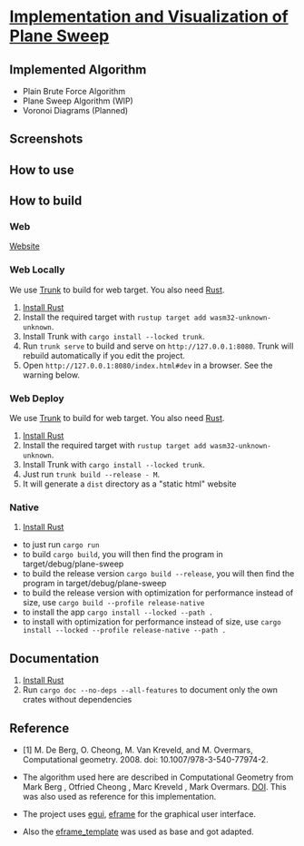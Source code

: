 # [Implementation and Visualization of Plane Sweep](https://tanculau.github.io/plane-sweep-page/)

## Implemented Algorithm

- Plain Brute Force Algorithm
- Plane Sweep Algorithm (WIP)
- Voronoi Diagrams (Planned)

## Screenshots

## How to use

## How to build

### Web

 [Website](https://tanculau.github.io/plane-sweep-page/)

### Web Locally

We use [Trunk](https://trunkrs.dev/) to build for web target.
You also need [Rust](https://www.rust-lang.org/).

1. [Install Rust](https://www.rust-lang.org/learn/get-started)
1. Install the required target with `rustup target add wasm32-unknown-unknown`.
1. Install Trunk with `cargo install --locked trunk`.
1. Run `trunk serve` to build and serve on `http://127.0.0.1:8080`. Trunk will rebuild automatically if you edit the project.
1. Open `http://127.0.0.1:8080/index.html#dev` in a browser. See the warning below.

### Web Deploy

We use [Trunk](https://trunkrs.dev/) to build for web target.
You also need [Rust](https://www.rust-lang.org/).

1. [Install Rust](https://www.rust-lang.org/learn/get-started)
1. Install the required target with `rustup target add wasm32-unknown-unknown`.
1. Install Trunk with `cargo install --locked trunk`.
1. Just run `trunk build --release - M`.
1. It will generate a `dist` directory as a "static html" website

### Native

1. [Install Rust](https://www.rust-lang.org/learn/get-started)

- to just run `cargo run`
- to build `cargo build`, you will then find the program in target/debug/plane-sweep
- to build the release version `cargo build --release`, you will then find the program in target/debug/plane-sweep
- to build the release version with optimization for performance instead of size, use `cargo build --profile release-native`
- to install the app `cargo install --locked --path .`
- to install with optimization for performance instead of size, use  `cargo install --locked --profile release-native --path .`

## Documentation

1. [Install Rust](https://www.rust-lang.org/learn/get-started)
1. Run `cargo doc --no-deps --all-features` to document only the own crates without dependencies

## Reference

- [1] M. De Berg, O. Cheong, M. Van Kreveld, and M. Overmars, Computational geometry. 2008. doi: 10.1007/978-3-540-77974-2.

- The algorithm used here are described in Computational Geometry from Mark Berg , Otfried Cheong , Marc Kreveld , Mark Overmars. [DOI](https://doi.org/10.1007/978-3-662-04245-8). This was also used as reference for this implementation.
- The project uses [egui](https://github.com/emilk/egui/), [eframe](https://github.com/emilk/egui/tree/main/crates/eframe) for the graphical user interface.
- Also the [eframe_template](https://github.com/emilk/eframe_template/tree/main) was used as base and got adapted.
